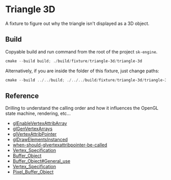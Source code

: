 # Triangle 3D

A fixture to figure out why the triangle isn't displayed as a 3D object.

## Build

Copyable build and run command from the root of the project `sk-engine`.

```PowerShell
cmake --build build; ./build/fixture/triangle-3d/triangle-3d
```

Alternatively, if you are inside the folder of this fixture, just change paths:

```PowerShell
cmake --build ../../build; ./../../build/fixture/triangle-3d/triangle-3d
```

## Reference

Drilling to understand the calling order and how it influences the OpenGL state machine, rendering, etc...

- [glEnableVertexAttribArray](https://registry.khronos.org/OpenGL-Refpages/gl4/html/glEnableVertexAttribArray.xhtml)
- [glGenVertexArrays](https://registry.khronos.org/OpenGL-Refpages/gl4/html/glGenVertexArrays.xhtml)
- [glVertexAttribPointer](https://registry.khronos.org/OpenGL-Refpages/gl4/html/glVertexAttribPointer.xhtml)
- [glDrawElementsInstanced](https://registry.khronos.org/OpenGL-Refpages/gl4/html/glDrawElementsInstanced.xhtml)
- [when-should-glvertexattribpointer-be-called](https://stackoverflow.com/questions/17149728/when-should-glvertexattribpointer-be-called)
- [Vertex_Specification](https://www.khronos.org/opengl/wiki/Vertex_Specification#Vertex_Buffer_Object)
- [Buffer_Object](https://www.khronos.org/opengl/wiki/Buffer_Object)
- [Buffer_Object#General_use](https://www.khronos.org/opengl/wiki/Buffer_Object#General_use)
- [Vertex_Specification](https://www.khronos.org/opengl/wiki/Vertex_Specification#Vertex_Buffer_Object)
- [Pixel_Buffer_Object](https://www.khronos.org/opengl/wiki/Pixel_Buffer_Object)

